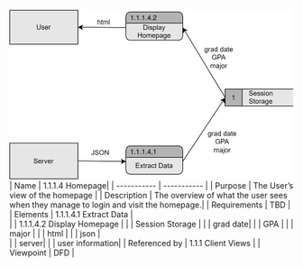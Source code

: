 ![DFD](https://github.com/MckennahPalmer/CSE430/blob/Team3_GH/DFD%20homepage%201.1.1.4.drawio%20(2).svg)
| Name | 1.1.1.4 Homepage|
| ----------- | ----------- |
| Purpose | The User’s view of the homepage |
| Description | The overview of what the user sees when they manage to login and visit the homepage.|
| Requirements | TBD |
| Elements | 1.1.1.4.1 Extract Data |  
|           |  1.1.1.4.2 Display Homepage | 
|           | Session Storage | 
|           | grad date| 
|           | GPA | 
|           | major | 
|           | html | 
|           | json |  
|           | server| 
|           | user information|
| Referenced by | 1.1.1 Client Views  |
| Viewpoint | DFD |
